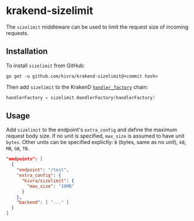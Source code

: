 # krakend-sizelimit

The `sizelimit` middleware can be used to limit the request size of incoming
requests.

## Installation

To install `sizelimit` from GitHub:

    go get -u github.com/kivra/krakend-sizelimit@<commit hash>

Then add `sizelimit` to the KrakenD [`handler_factory`](https://github.com/devopsfaith/krakend-ce/blob/master/handler_factory.go)
chain:

```go
handlerFactory = sizelimit.HandlerFactory(handlerFactory)
```

## Usage

Add `sizelimit` to the endpoint's `extra_config` and define the maximum request
body size. If no unit is specified, `max_size` is assumed to have unit `bytes`.
Other units can be specified explictly: `B` (bytes, same as no unit), `kB`,
`MB`, `GB`, `TB`.

```json
"endpoints": [
  {
    "endpoint": "/test",
    "extra_config": {
      "kivra/sizelimit": {
        "max_size": "10MB"
      }
    },
    "backend": [ "..." ]
  }
]
```
